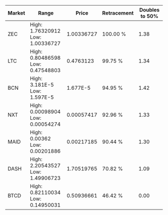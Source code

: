 | Market | Range | Price| Retracement | Doubles to 50% |
| --- | --- | --- | --- | --- |
| ZEC | High: 1.76320912<br />Low: 1.00336727 | 1.00336727 | 100.00 % | 1.38 |
| LTC | High: 0.80486598<br />Low: 0.47548803 | 0.4763123 | 99.75 % | 1.34 |
| BCN | High: 3.181E-5<br />Low: 1.597E-5 | 1.677E-5 | 94.95 % | 1.42 |
| NXT | High: 0.00098904<br />Low: 0.00054274 | 0.00057417 | 92.96 % | 1.33 |
| MAID | High: 0.00362<br />Low: 0.00201886 | 0.00217185 | 90.44 % | 1.30 |
| DASH | High: 2.20543527<br />Low: 1.49906723 | 1.70519765 | 70.82 % | 1.09 |
| BTCD | High: 0.82110034<br />Low: 0.14950031 | 0.50936661 | 46.42 % | 0.00 |
